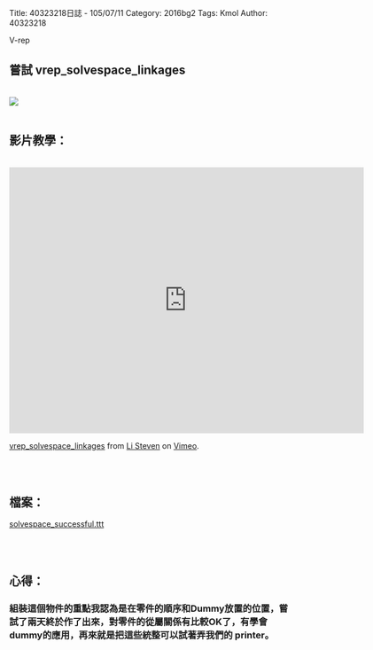 Title: 40323218日誌 - 105/07/11
Category: 2016bg2
Tags: Kmol 
Author: 40323218


V-rep

<!-- PELICAN_END_SUMMARY -->

<h2>嘗試 vrep_solvespace_linkages</h2>
<br>
<img src="http://coursemdetw.github.io/project_site_files/files/2016spring/g2/40323218/linkages.png" weight=600 >
<br>
<br>
<h2>影片教學：</h2>
<br>
<iframe src="https://player.vimeo.com/video/175117655" width="640" height="480" frameborder="0" webkitallowfullscreen mozallowfullscreen allowfullscreen></iframe> <p><a href="https://vimeo.com/175117655">vrep_solvespace_linkages</a> from <a href="https://vimeo.com/user44943624">Li Steven</a> on <a href="https://vimeo.com">Vimeo</a>.</p>
<br>
<br>
<h2>檔案：</h2>
<p><a href="https://github.com/coursemdetw/project_site/blob/gh-pages/users/g2_files/40323218/solvespace_successful.ttt?raw=true">solvespace_successful.ttt</a></p>
<br>
<br>
<h2>心得：</h2>
<h3>組裝這個物件的重點我認為是在零件的順序和Dummy放置的位置，嘗試了兩天終於作了出來，對零件的從屬關係有比較OK了，有學會dummy的應用，再來就是把這些統整可以試著弄我們的 printer。</h3>





